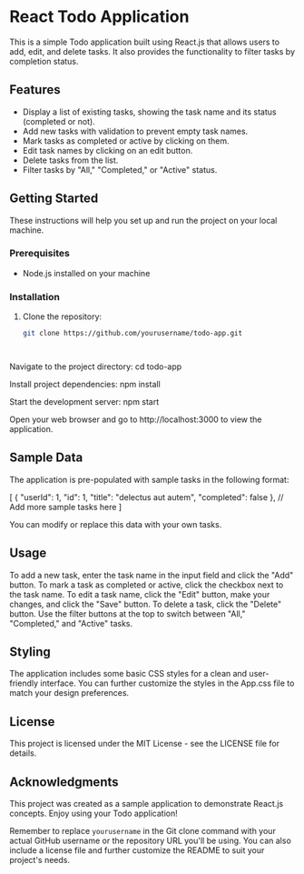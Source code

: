 # React Todo Application

This is a simple Todo application built using React.js that allows users to add, edit, and delete tasks. It also provides the functionality to filter tasks by completion status.


## Features

- Display a list of existing tasks, showing the task name and its status (completed or not).
- Add new tasks with validation to prevent empty task names.
- Mark tasks as completed or active by clicking on them.
- Edit task names by clicking on an edit button.
- Delete tasks from the list.
- Filter tasks by "All," "Completed," or "Active" status.

## Getting Started

These instructions will help you set up and run the project on your local machine.

### Prerequisites

- Node.js installed on your machine

### Installation

1. Clone the repository:

   ```bash
   git clone https://github.com/yourusername/todo-app.git




Navigate to the project directory: cd todo-app

Install project dependencies: npm install

Start the development server: npm start

Open your web browser and go to http://localhost:3000 to view the application.

## Sample Data
The application is pre-populated with sample tasks in the following format:

[
  {
    "userId": 1,
    "id": 1,
    "title": "delectus aut autem",
    "completed": false
  },
  // Add more sample tasks here
]

You can modify or replace this data with your own tasks.

## Usage

To add a new task, enter the task name in the input field and click the "Add" button.
To mark a task as completed or active, click the checkbox next to the task name.
To edit a task name, click the "Edit" button, make your changes, and click the "Save" button.
To delete a task, click the "Delete" button.
Use the filter buttons at the top to switch between "All," "Completed," and "Active" tasks.

## Styling

The application includes some basic CSS styles for a clean and user-friendly interface. You can further customize the styles in the App.css file to match your design preferences.

## License

This project is licensed under the MIT License - see the LICENSE file for details.

## Acknowledgments

This project was created as a sample application to demonstrate React.js concepts.
Enjoy using your Todo application!


Remember to replace `yourusername` in the Git clone command with your actual GitHub username or the repository URL you'll be using. You can also include a license file and further customize the README to suit your project's needs.
